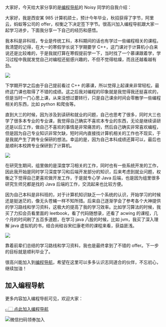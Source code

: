 大家好，今天给大家分享的是[编程导航](https://yuyuanweb.feishu.cn/wiki/VC1qwmX9diCBK3kidyec74vFnde)的 Noisy 同学的自我介绍：

大家好，我是西安某 985 计算机硕士，预计今年毕业，秋招获得了字节，阿里云，蚂蚁等公司的 offer，权衡之下决定签下字节。很高兴加入编程导航跟大家一起学习进步，下面我分享一下自己的经历和感悟。

我本科是非科班，专业是传统工科，本科期间的话也有学过一些编程相关的课程。我清楚的记得，在大一的寒假学长说下学期要学 C++，这门课对于计算机小白来说还是比较难的，于是我就打算在寒假提前学一下，当时找了一个慕课跟着学，学习过程中我就发觉自己对编程还挺感兴趣的，不但不觉得枯燥，而且还越看越有劲。

![](https://files.mdnice.com/user/31817/0a01be17-ea55-44d4-9818-6036cff1bb07.png)


下学期开学之后由于自己提前看过 C++ 的慕课，所以觉得上起课来非常轻松，最终这门课也取得了不错的成绩。这之后我对编程的印象就是我觉得我还挺喜欢的，但是当时一门心思上课，从来没想过要转行，只是自己课余时间会零散学一些编程相关的东西，比如 python 和爬虫等。

直到大三的时候，因为涉及到读研和就业的问题，自己也思考了很多，同时大三也学了很多本专业的专业课，我觉得自己确实不喜欢本专业的东西，无论是继续读研还是以后工作，做自己不喜欢的事情是非常痛苦的，然后自己确实非常喜欢编程，但是因为自己专业知识非常欠缺，短时间内直接找计算机相关的工作也不现实，于是我就产生了跨专业保研的想法。幸运的是，因为自己本科成绩还算可以，最后也是顺利本校跨专业保研到了计算机。


![](https://files.mdnice.com/user/31817/bdb61c0f-2e95-49f9-b353-8006071ce1b7.png)

在研究生期间，组里做的是深度学习相关的工作，同时也有一些系统开发的工作，因此我开始是同时学习深度学习和后端开发部分的知识，后来考虑到就业问题，权衡之下觉得自己更喜欢做开发工作，于是就专心学 Java 后端，也是因为组里很多研究生师兄都是找的 Java 后端的工作，交流起来也比较方便。

因为自己本科是非科班的，对于计算机知识缺乏一个系统的认识，开始学习的时候还是挺迷茫的，像无头苍蝇一样不知所措。后来自己逐渐学会了参考各个大神提供的学习路线和学习资料，这极大的提高了我的学习效率。比如学习算法的时候，我买了力扣会员看里面的 leetbook，看了代码随想录，还看了 acwing 的课程，几个月的时间刷了五百多道题，在学习 java 八股的时候，比如 jvm，我买了深入理解 java 虚拟机的书，结合尚硅谷宋红康老师的课程来看，获益匪浅。


![](https://files.mdnice.com/user/31817/446b126e-e6ad-4700-a83a-d432b4bec253.png)


靠着前辈们总结的学习路线和学习资料，我也是最终拿到了不错的 offer。下一步的目标就是顺利毕业了。

很高兴能加入到[编程导航](https://yuyuanweb.feishu.cn/wiki/VC1qwmX9diCBK3kidyec74vFnde)，希望在这里可以多多认识志同道合的伙伴，不忘初心，继续加油！

## 加入编程导航

更多内容加入编程导航可见，欢迎大家：

[👉🏻 点此加入编程导航](https://yuyuanweb.feishu.cn/wiki/SDtMwjR1DituVpkz5MLc3fZLnzb)

![微信扫码领券加入](../../../image/join_us.png)

